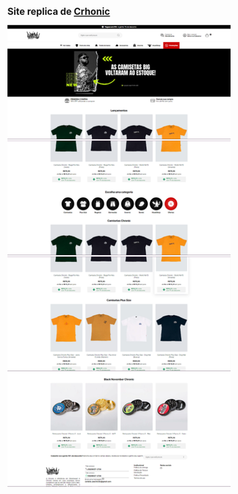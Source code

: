 <h2>Site replica de <a href="https://www.usechronic.com.br/?gclid=CjwKCAiA98WrBhAYEiwA2WvhOnJAYjzZbq5jU9_MpgN7Z91-5Su0W-PB1khExR9GFGUEf8m1mASDdhoCwUEQAvD_BwE">Crhonic</a></h2>

<img src="projeto/Screenshot_1.png" alt="PrtSc 1">
<img src="projeto/Screenshot_2.png" alt="PrtSc 1">
<img src="projeto/Screenshot_3.png" alt="PrtSc 1">
<img src="projeto/Screenshot_4.png" alt="PrtSc 1">